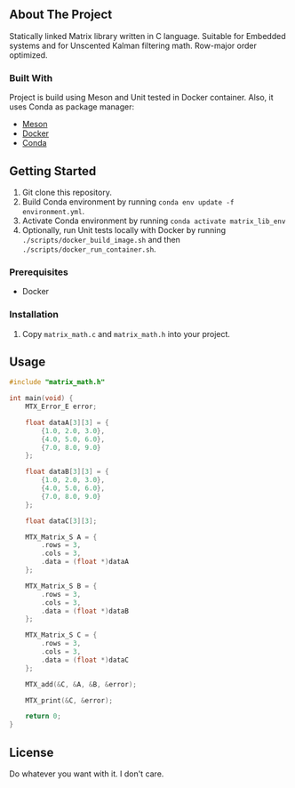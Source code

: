 ## About The Project
Statically linked Matrix library written in C language. Suitable for Embedded systems and for Unscented Kalman filtering math. Row-major order optimized.

### Built With
Project is build using Meson and Unit tested in Docker container. Also, it uses Conda as package manager:
* [Meson](https://mesonbuild.com/)
* [Docker](https://www.docker.com/)
* [Conda](https://docs.conda.io/en/latest/)

## Getting Started
1. Git clone this repository.
2. Build Conda environment by running `conda env update -f environment.yml`.
3. Activate Conda environment by running `conda activate matrix_lib_env`
4. Optionally, run Unit tests locally with Docker by running `./scripts/docker_build_image.sh` and then `./scripts/docker_run_container.sh`.

### Prerequisites
* Docker

### Installation
1. Copy `matrix_math.c` and `matrix_math.h` into your project.

## Usage
```c
#include "matrix_math.h"

int main(void) {
    MTX_Error_E error;

    float dataA[3][3] = {
        {1.0, 2.0, 3.0},
        {4.0, 5.0, 6.0},
        {7.0, 8.0, 9.0}
    };

    float dataB[3][3] = {
        {1.0, 2.0, 3.0},
        {4.0, 5.0, 6.0},
        {7.0, 8.0, 9.0}
    };

    float dataC[3][3];

    MTX_Matrix_S A = {
        .rows = 3,
        .cols = 3,
        .data = (float *)dataA
    };

    MTX_Matrix_S B = {
        .rows = 3,
        .cols = 3,
        .data = (float *)dataB
    };

    MTX_Matrix_S C = {
        .rows = 3,
        .cols = 3,
        .data = (float *)dataC
    };

    MTX_add(&C, &A, &B, &error);

    MTX_print(&C, &error);

    return 0;
}
```

## License
Do whatever you want with it. I don't care.
